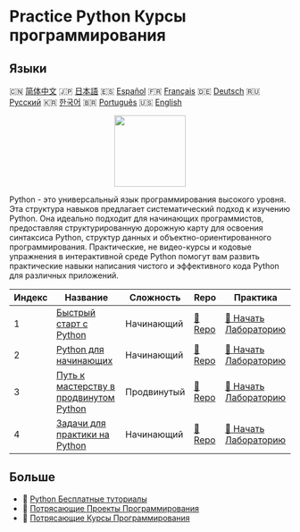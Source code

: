# Practice Python Курсы программирования

## Языки

🇨🇳 [简体中文](README_zh.md) 🇯🇵 [日本語](README_ja.md) 🇪🇸 [Español](README_es.md) 🇫🇷 [Français](README_fr.md) 🇩🇪 [Deutsch](README_de.md) 🇷🇺 [Русский](README_ru.md) 🇰🇷 [한국어](README_ko.md) 🇧🇷 [Português](README_pt.md) 🇺🇸 [English](README.md) 

<div align="center">
<img width="128px" src="https://file.labex.io/path/E4pVLzVNCjyM.png">
</div>

Python - это универсальный язык программирования высокого уровня. Эта структура навыков предлагает систематический подход к изучению Python. Она идеально подходит для начинающих программистов, предоставляя структурированную дорожную карту для освоения синтаксиса Python, структур данных и объектно-ориентированного программирования. Практические, не видео-курсы и кодовые упражнения в интерактивной среде Python помогут вам развить практические навыки написания чистого и эффективного кода Python для различных приложений.

|   Индекс | Название                                                                                          | Сложность   | Repo                                                                 | Практика                                                                         |
|----------|---------------------------------------------------------------------------------------------------|-------------|----------------------------------------------------------------------|----------------------------------------------------------------------------------|
|        1 | [Быстрый старт с Python](https://labex.io/ru/courses/quick-start-with-python)                     | Начинающий  | [🔗 Repo](https://github.com/labex-labs/quick-start-with-python)     | [🚀 Начать Лабораторию](https://labex.io/ru/courses/quick-start-with-python)     |
|        2 | [Python для начинающих](https://labex.io/ru/courses/python-for-beginners)                         | Начинающий  | [🔗 Repo](https://github.com/labex-labs/python-for-beginners)        | [🚀 Начать Лабораторию](https://labex.io/ru/courses/python-for-beginners)        |
|        3 | [Путь к мастерству в продвинутом Python](https://labex.io/ru/courses/the-advanced-python-mastery) | Продвинутый | [🔗 Repo](https://github.com/labex-labs/the-advanced-python-mastery) | [🚀 Начать Лабораторию](https://labex.io/ru/courses/the-advanced-python-mastery) |
|        4 | [Задачи для практики на Python](https://labex.io/ru/courses/python-practice-challenges)           | Начинающий  | [🔗 Repo](https://github.com/labex-labs/python-practice-challenges)  | [🚀 Начать Лабораторию](https://labex.io/ru/courses/python-practice-challenges)  |

## Больше

- 🔗 [Python Бесплатные туториалы](https://github.com/labex-labs/python-free-tutorials)
- 🔗 [Потрясающие Проекты Программирования](https://github.com/labex-labs/awesome-programming-projects)
- 🔗 [Потрясающие Курсы Программирования](https://github.com/labex-labs/awesome-programming-courses)


